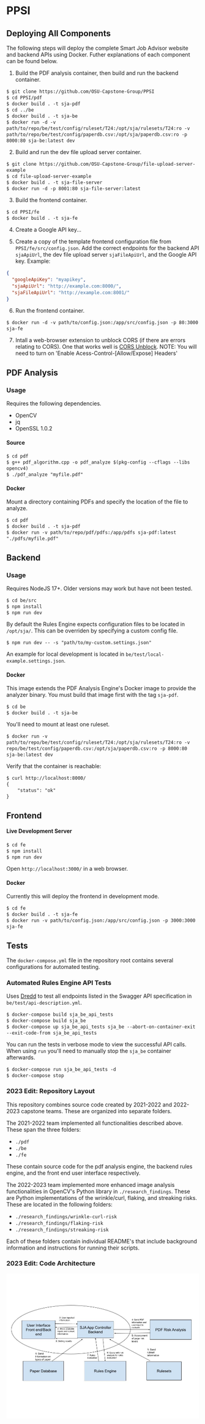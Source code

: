 # PPSI

## Deploying All Components

The following steps will deploy the complete Smart Job Advisor website and backend APIs using Docker. Futher explanations of each component can be found below.

1. Build the PDF analysis container, then build and run the backend container.

```
$ git clone https://github.com/OSU-Capstone-Group/PPSI
$ cd PPSI/pdf
$ docker build . -t sja-pdf
$ cd ../be
$ docker build . -t sja-be
$ docker run -d -v path/to/repo/be/test/config/ruleset/T24:/opt/sja/rulesets/T24:ro -v path/to/repo/be/test/config/paperdb.csv:/opt/sja/paperdb.csv:ro -p 8000:80 sja-be:latest dev
```

2. Build and run the dev file upload server container.

```
$ git clone https://github.com/OSU-Capstone-Group/file-upload-server-example
$ cd file-upload-server-example
$ docker build . -t sja-file-server
$ docker run -d -p 8001:80 sja-file-server:latest
```

3. Build the frontend container.

```
$ cd PPSI/fe
$ docker build . -t sja-fe
```

4. Create a Google API key...

5. Create a copy of the template frontend configuration file from `PPSI/fe/src/config.json`. Add the correct endpoints for the backend API `sjaApiUrl`, the dev file upload server `sjaFileApiUrl`, and the Google API key. Example:

```json
{
  "googleApiKey": "myapikey",
  "sjaApiUrl": "http://example.com:8000/",
  "sjaFileApiUrl": "http://example.com:8001/"
}
```

6. Run the frontend container.

```
$ docker run -d -v path/to/config.json:/app/src/config.json -p 80:3000 sja-fe
```
7. Intall a web-browser extension to unblock CORS (if there are errors relating to CORS). 
  One that works well is [CORS Unblock](https://add0n.com/access-control.html). NOTE: You will need to turn on 'Enable Acess-Control-[Allow/Expose] Headers'

## PDF Analysis

### Usage

Requires the following dependencies.

 - OpenCV
 - jq
 - OpenSSL 1.0.2

#### Source

```
$ cd pdf
$ g++ pdf_algorithm.cpp -o pdf_analyze $(pkg-config --cflags --libs opencv4)
$ ./pdf_analyze "myfile.pdf"
```

#### Docker

Mount a directory containing PDFs and specify the location of the file to analyze.

``` 
$ cd pdf
$ docker build . -t sja-pdf
$ docker run -v path/to/repo/pdf/pdfs:/app/pdfs sja-pdf:latest "./pdfs/myfile.pdf"
```

## Backend

### Usage

Requires NodeJS 17+. Older versions may work but have not been tested.

```
$ cd be/src
$ npm install
$ npm run dev
```

By default the Rules Engine expects configuration files to be located in `/opt/sja/`. This can be overriden by specifying a custom config file. 

```
$ npm run dev -- -s "path/to/my-custom.settings.json"
```

An example for local development is located in `be/test/local-example.settings.json`.

#### Docker

This image extends the PDF Analysis Engine's Docker image to provide the analyzer binary. You must build that image first with the tag `sja-pdf`.

```
$ cd be
$ docker build . -t sja-be
```

You'll need to mount at least one ruleset.

```
$ docker run -v path/to/repo/be/test/config/ruleset/T24:/opt/sja/rulesets/T24:ro -v repo/be/test/config/paperdb.csv:/opt/sja/paperdb.csv:ro -p 8000:80 sja-be:latest dev
```

Verify that the container is reachable:

```
$ curl http://localhost:8000/       
{
    "status": "ok"
}
```

## Frontend

#### Live Development Server

```
$ cd fe
$ npm install
$ npm run dev
```

Open `http://localhost:3000/` in a web browser.

#### Docker

Currently this will deploy the frontend in development mode.

```
$ cd fe
$ docker build . -t sja-fe
$ docker run -v path/to/config.json:/app/src/config.json -p 3000:3000 sja-fe
```

## Tests

The `docker-compose.yml` file in the repository root contains several configurations for automated testing.

### Automated Rules Engine API Tests

Uses [Dredd](https://dredd.org/en/latest/index.html) to test all endpoints listed in the Swagger API specification in `be/test/api-description.yml`.

```
$ docker-compose build sja_be_api_tests
$ docker-compose build sja_be
$ docker-compose up sja_be_api_tests sja_be --abort-on-container-exit --exit-code-from sja_be_api_tests
```

You can run the tests in verbose mode to view the successful API calls. When using `run` you'll need to manually stop the `sja_be` container afterwards.

```
$ docker-compose run sja_be_api_tests -d
$ docker-compose stop
```

### 2023 Edit: Repository Layout 

This repository combines source code created by 2021-2022 and 2022-2023 capstone teams. These are organized into separate folders. 

The 2021-2022 team implemented all functionalities described above. These span the three folders: 

-  `./pdf`
- `./be`
- `./fe`

These contain source code for the pdf analysis engine, the backend rules engine, and the front end user interface respectively. 

The 2022-2023 team implemented more enhanced image analysis functionalities in OpenCV's Python library in `./research_findings`. These are Python implementations of the wrinkle/curl, flaking, and streaking risks. These are located in the following folders: 

-  `./research_findings/wrinkle-curl-risk`
-  `./research_findings/flaking-risk`
- `./research_findings/streaking-risk`

Each of these folders contain individual README's that include background information and instructions for running their scripts. 

### 2023 Edit: Code Architecture

![Code Architecture](code_architecture.jpg)



